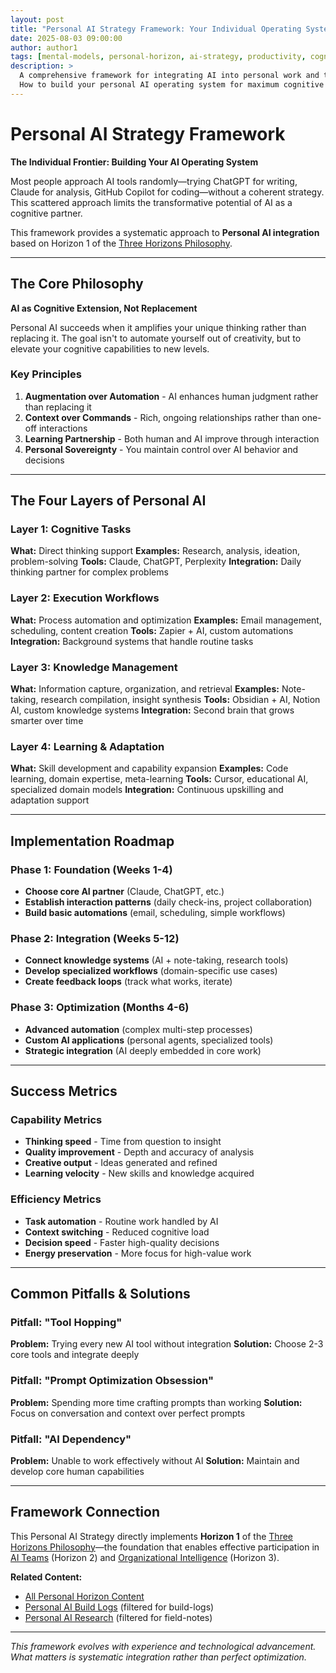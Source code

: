 ```yaml
---
layout: post
title: "Personal AI Strategy Framework: Your Individual Operating System"
date: 2025-08-03 09:00:00
author: author1
tags: [mental-models, personal-horizon, ai-strategy, productivity, cognitive-augmentation]
description: >
  A comprehensive framework for integrating AI into personal work and thinking processes. 
  How to build your personal AI operating system for maximum cognitive leverage.
---
```


# Personal AI Strategy Framework

**The Individual Frontier: Building Your AI Operating System**

Most people approach AI tools randomly—trying ChatGPT for writing, Claude for analysis, GitHub Copilot for coding—without a coherent strategy. This scattered approach limits the transformative potential of AI as a cognitive partner.

This framework provides a systematic approach to **Personal AI integration** based on Horizon 1 of the [Three Horizons Philosophy](/three-horizons/).

---

## The Core Philosophy

**AI as Cognitive Extension, Not Replacement**

Personal AI succeeds when it amplifies your unique thinking rather than replacing it. The goal isn't to automate yourself out of creativity, but to elevate your cognitive capabilities to new levels.

### Key Principles

1. **Augmentation over Automation** - AI enhances human judgment rather than replacing it
2. **Context over Commands** - Rich, ongoing relationships rather than one-off interactions  
3. **Learning Partnership** - Both human and AI improve through interaction
4. **Personal Sovereignty** - You maintain control over AI behavior and decisions

---

## The Four Layers of Personal AI

### Layer 1: Cognitive Tasks
**What:** Direct thinking support
**Examples:** Research, analysis, ideation, problem-solving
**Tools:** Claude, ChatGPT, Perplexity
**Integration:** Daily thinking partner for complex problems

### Layer 2: Execution Workflows  
**What:** Process automation and optimization
**Examples:** Email management, scheduling, content creation
**Tools:** Zapier + AI, custom automations
**Integration:** Background systems that handle routine tasks

### Layer 3: Knowledge Management
**What:** Information capture, organization, and retrieval
**Examples:** Note-taking, research compilation, insight synthesis
**Tools:** Obsidian + AI, Notion AI, custom knowledge systems
**Integration:** Second brain that grows smarter over time

### Layer 4: Learning & Adaptation
**What:** Skill development and capability expansion
**Examples:** Code learning, domain expertise, meta-learning
**Tools:** Cursor, educational AI, specialized domain models
**Integration:** Continuous upskilling and adaptation support

---

## Implementation Roadmap

### Phase 1: Foundation (Weeks 1-4)
- **Choose core AI partner** (Claude, ChatGPT, etc.)
- **Establish interaction patterns** (daily check-ins, project collaboration)
- **Build basic automations** (email, scheduling, simple workflows)

### Phase 2: Integration (Weeks 5-12)  
- **Connect knowledge systems** (AI + note-taking, research tools)
- **Develop specialized workflows** (domain-specific use cases)
- **Create feedback loops** (track what works, iterate)

### Phase 3: Optimization (Months 4-6)
- **Advanced automation** (complex multi-step processes)
- **Custom AI applications** (personal agents, specialized tools)
- **Strategic integration** (AI deeply embedded in core work)

---

## Success Metrics

### Capability Metrics
- **Thinking speed** - Time from question to insight
- **Quality improvement** - Depth and accuracy of analysis
- **Creative output** - Ideas generated and refined
- **Learning velocity** - New skills and knowledge acquired

### Efficiency Metrics
- **Task automation** - Routine work handled by AI
- **Context switching** - Reduced cognitive load
- **Decision speed** - Faster high-quality decisions
- **Energy preservation** - More focus for high-value work

---

## Common Pitfalls & Solutions

### Pitfall: "Tool Hopping"
**Problem:** Trying every new AI tool without integration
**Solution:** Choose 2-3 core tools and integrate deeply

### Pitfall: "Prompt Optimization Obsession"  
**Problem:** Spending more time crafting prompts than working
**Solution:** Focus on conversation and context over perfect prompts

### Pitfall: "AI Dependency"
**Problem:** Unable to work effectively without AI
**Solution:** Maintain and develop core human capabilities

---

## Framework Connection

This Personal AI Strategy directly implements **Horizon 1** of the [Three Horizons Philosophy](/three-horizons/)—the foundation that enables effective participation in [AI Teams](/tag-team-horizon/) (Horizon 2) and [Organizational Intelligence](/tag-org-horizon/) (Horizon 3).

**Related Content:**
- [All Personal Horizon Content](/tag-personal-horizon/)
- [Personal AI Build Logs](/tag-personal-horizon/) (filtered for build-logs)
- [Personal AI Research](/tag-personal-horizon/) (filtered for field-notes)

---

*This framework evolves with experience and technological advancement. What matters is systematic integration rather than perfect optimization.*